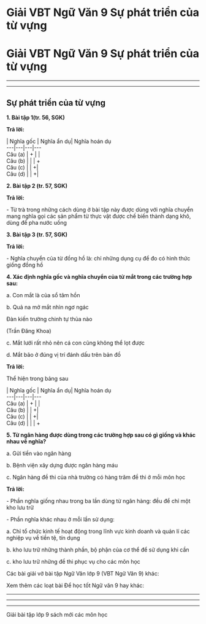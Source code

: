 # Giải VBT Ngữ Văn 9 Sự phát triển của từ vựng

# Giải VBT Ngữ Văn 9 Sự phát triển của từ vựng

* * *

* * *

## Sự phát triển của từ vựng

**1\. Bài tập 1(tr. 56, SGK)**

**Trả lời:**

| Nghĩa gốc | Nghĩa ẩn dụ| Nghĩa hoán dụ  
---|---|---|---  
Câu (a) | + | |   
Câu (b) |  | | +  
Câu (c) |  | +|   
Câu (d) |  | +|   
  
**2\. Bài tập 2 (tr. 57, SGK)**

**Trả lời:**

\- Từ trà trong những cách dùng ở bài tập này được dùng với nghĩa chuyển mang nghĩa gọi các sản phẩm từ thực vật được chế biến thành dạng khô, dùng để pha nước uống

**3\. Bài tập 3 (tr. 57, SGK)**

**Trả lời:**

\- Nghĩa chuyển của từ đồng hồ là: chỉ những dụng cụ để đo có hình thức giống đồng hồ

**4\. Xác định nghĩa gốc và nghĩa chuyển của từ mắt trong các trường hợp sau:**

a. Con mắt là của sổ tâm hồn

b. Quả na mở mắt nhìn ngơ ngác

Đàn kiến trường chinh tự thủa nào

(Trần Đăng Khoa)

c. Mắt lưới rất nhỏ nên cá con cũng không thể lọt được

d. Mắt bão ở đúng vị trí đánh dấu trên bản đồ

**Trả lời:**

Thể hiện trong bảng sau

| Nghĩa gốc | Nghĩa ẩn dụ| Nghĩa hoán dụ  
---|---|---|---  
Câu (a) | + | |   
Câu (b) |  | +|   
Câu (c) |  | +|   
Câu (d) |  | | +  
  
**5\. Từ ngân hàng được dùng trong các trường hợp sau có gì giống và khác nhau về nghĩa?**

a. Gửi tiền vào ngân hàng

b. Bệnh viện xây dựng được ngân hàng máu

c. Ngân hàng đề thi của nhà trường có hàng trăm đề thi ở mỗi môn học

**Trả lời:**

\- Phần nghĩa giống nhau trong ba lần dùng từ ngân hàng: đều để chỉ một kho lưu trữ

\- Phần nghĩa khác nhau ở mỗi lần sử dụng:

a. Chỉ tổ chức kinh tế hoạt động trong lĩnh vực kinh doanh và quản lí các nghiệp vụ về tiền tệ, tín dụng

b. kho lưu trữ những thành phần, bộ phận của cơ thể để sử dụng khi cần

c. kho lưu trữ những đề thi phục vụ cho các môn học

Các bài giải vở bài tập Ngữ Văn lớp 9 (VBT Ngữ Văn 9) khác:

Xem thêm các loạt bài Để học tốt Ngữ văn 9 hay khác:

* * *

* * *

* * *

Giải bài tập lớp 9 sách mới các môn học
